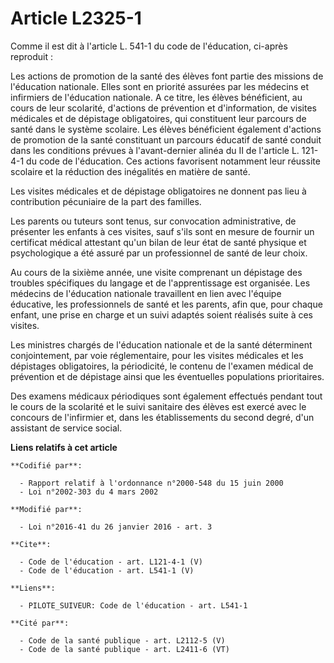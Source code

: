# Article L2325-1

Comme il est dit à l'article 
L. 541-1 du code de l'éducation, ci-après reproduit : 

Les actions de promotion de la santé des élèves font partie des missions de l'éducation nationale. Elles sont en priorité
assurées par les médecins et infirmiers de l'éducation nationale. A ce titre, les élèves bénéficient, au cours de leur
scolarité, d'actions de prévention et d'information, de visites médicales et de dépistage obligatoires, qui constituent leur
parcours de santé dans le système scolaire. Les élèves bénéficient également d'actions de promotion de la santé constituant
un parcours éducatif de santé conduit dans les conditions prévues à l'avant-dernier alinéa du II de l'article L. 121-4-1 du
code de l'éducation. Ces actions favorisent notamment leur réussite scolaire et la réduction des inégalités en matière de
santé. 

Les visites médicales et de dépistage obligatoires ne donnent pas lieu à contribution pécuniaire de la part des familles. 

Les parents ou tuteurs sont tenus, sur convocation administrative, de présenter les enfants à ces visites, sauf s'ils sont en
mesure de fournir un certificat médical attestant qu'un bilan de leur état de santé physique et psychologique a été assuré
par un professionnel de santé de leur choix. 

Au cours de la sixième année, une visite comprenant un dépistage des troubles spécifiques du langage et de l'apprentissage
est organisée. Les médecins de l'éducation nationale travaillent en lien avec l'équipe éducative, les professionnels de santé
et les parents, afin que, pour chaque enfant, une prise en charge et un suivi adaptés soient réalisés suite à ces visites. 

Les ministres chargés de l'éducation nationale et de la santé déterminent conjointement, par voie réglementaire, pour les
visites médicales et les dépistages obligatoires, la périodicité, le contenu de l'examen médical de prévention et de
dépistage ainsi que les éventuelles populations prioritaires. 

Des examens médicaux périodiques sont également effectués pendant tout le cours de la scolarité et le suivi sanitaire des
élèves est exercé avec le concours de l'infirmier et, dans les établissements du second degré, d'un assistant de service
social.

**Liens relatifs à cet article**

	**Codifié par**:

	  - Rapport relatif à l'ordonnance n°2000-548 du 15 juin 2000
	  - Loi n°2002-303 du 4 mars 2002

	**Modifié par**:

	  - Loi n°2016-41 du 26 janvier 2016 - art. 3

	**Cite**:

	  - Code de l'éducation - art. L121-4-1 (V)
	  - Code de l'éducation - art. L541-1 (V)

	**Liens**:

	  - PILOTE_SUIVEUR: Code de l'éducation - art. L541-1

	**Cité par**:

	  - Code de la santé publique - art. L2112-5 (V)
	  - Code de la santé publique - art. L2411-6 (VT)
